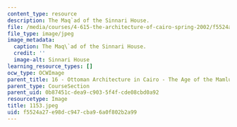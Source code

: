 ```yaml
---
content_type: resource
description: The Maq`ad of the Sinnari House.
file: /media/courses/4-615-the-architecture-of-cairo-spring-2002/f5524a27e98dc947cba96a0f802b2a99_1153.jpeg
file_type: image/jpeg
image_metadata:
  caption: The Maq\`ad of the Sinnari House.
  credit: ''
  image-alt: Sinnari House
learning_resource_types: []
ocw_type: OCWImage
parent_title: 16 - Ottoman Architecture in Cairo - The Age of the Mamluk Beys
parent_type: CourseSection
parent_uid: 0b87451c-dea9-c903-5f4f-cde08cbd0a92
resourcetype: Image
title: 1153.jpeg
uid: f5524a27-e98d-c947-cba9-6a0f802b2a99
---
```


